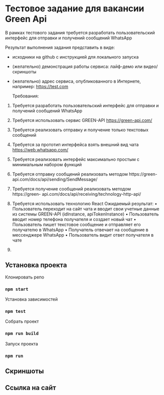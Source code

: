 # Тестовое задание для вакансии Green Api

В рамках тестового задания требуется разработать пользовательский интерфейс для
отправки и получений сообщений WhatsApp

Результат выполнения задания представить в виде:
- исходники на github с инструкцией для локального запуска
- (желательно) демонстрация работы сервиса: лайф-демо или видео/скриншоты
- (желательно) адрес сервиса, опубликованного в Интернете, например:
  https://test.com

  
  Требования:
1. Требуется разработать пользовательский интерфейс для отправки и получений
   сообщений WhatsApp
2. Требуется использовать сервис GREEN-API https://green-api.com/
3. Требуется реализовать отправку и получение только текстовых сообщений
4. Требуется за прототип интерфейса взять внешний вид чата
   https://web.whatsapp.com/
5. Требуется реализовать интерфейс максимально простым с минимальным набором
   функций

6. Требуется отправку сообщений реализовать методом https://green-
   api.com/docs/api/sending/SendMessage/

7. Требуется получение сообщений реализовать методом https://green-
   api.com/docs/api/receiving/technology-http-api/

8. Требуется использовать технологию React
   Ожидаемый результат:
   • Пользователь переходит на сайт чата и вводит свои учетные данные из
   системы GREEN-API (idInstance, apiTokenInstance)
   • Пользователь вводит номер телефона получателя и создает новый чат
   • Пользователь пишет текстовое сообщение и отправляет его получателю в
   WhatsApp
   • Получатель отвечает на сообщение в мессенджере WhatsApp
   • Пользователь видит ответ получателя в чате
9. 
## Установка проекта

Клонировать репо

### `npm start`

Установка зависимостей

### `npm test`

Собрать проект

### `npm run build`

Запуск проекта

### `npm run`


## Скриншоты

## Ссылка на сайт